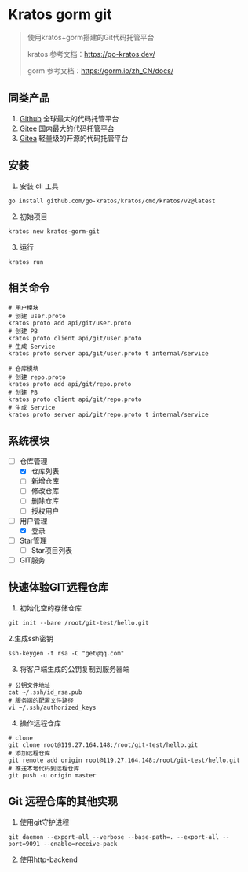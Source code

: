 # Kratos gorm git

> 使用kratos+gorm搭建的Git代码托管平台
> 
> kratos 参考文档：https://go-kratos.dev/
> 
> gorm 参考文档：https://gorm.io/zh_CN/docs/

## 同类产品

1. [Github](https://github.com/) 全球最大的代码托管平台
2. [Gitee](https://gitee.com/) 国内最大的代码托管平台
3. [Gitea](https://gitea.io/) 轻量级的开源的代码托管平台

## 安装
1. 安装 cli 工具
```shell
go install github.com/go-kratos/kratos/cmd/kratos/v2@latest 
```

2. 初始项目
```shell 
kratos new kratos-gorm-git
```

3. 运行
```shell
kratos run
```

## 相关命令
```shell
# 用户模块
# 创建 user.proto
kratos proto add api/git/user.proto
# 创建 PB
kratos proto client api/git/user.proto
# 生成 Service
kratos proto server api/git/user.proto t internal/service

# 仓库模块
# 创建 repo.proto
kratos proto add api/git/repo.proto
# 创建 PB
kratos proto client api/git/repo.proto
# 生成 Service
kratos proto server api/git/repo.proto t internal/service
```

## 系统模块

- [ ] 仓库管理
  - [x] 仓库列表
  - [ ] 新增仓库
  - [ ] 修改仓库
  - [ ] 删除仓库
  - [ ] 授权用户
- [ ] 用户管理
  - [x] 登录
- [ ] Star管理
  - [ ] Star项目列表
- [ ] GIT服务

## 快速体验GIT远程仓库

1. 初始化空的存储仓库
```shell
git init --bare /root/git-test/hello.git 
```

2.生成ssh密钥
```
ssh-keygen -t rsa -C "get@qq.com"
```

3. 将客户端生成的公钥复制到服务器端
```shell
# 公钥文件地址
cat ~/.ssh/id_rsa.pub
# 服务端的配置文件路径
vi ~/.ssh/authorized_keys
```

4. 操作远程仓库
```shell
# clone
git clone root@119.27.164.148:/root/git-test/hello.git
# 添加远程仓库
git remote add origin root@119.27.164.148:/root/git-test/hello.git
# 推送本地代码到远程仓库
git push -u origin master
```

## Git 远程仓库的其他实现
1. 使用git守护进程
```shell
git daemon --export-all --verbose --base-path=. --export-all --port=9091 --enable=receive-pack 
```

2. 使用http-backend